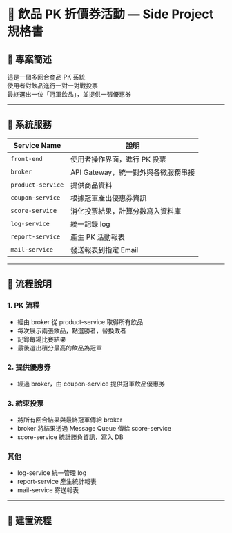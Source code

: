 # 🧋 飲品 PK 折價券活動 — Side Project 規格書

## 🧠 專案簡述

這是一個多回合商品 PK 系統\
使用者對飲品進行一對一對戰投票\
最終選出一位「冠軍飲品」，並提供一張優惠券

---

## 🧱 系統服務
| Service Name     | 說明                                  |
|------------------|---------------------------------------|
| `front-end`      | 使用者操作界面，進行 PK 投票              |
| `broker`         | API Gateway，統一對外與各微服務串接       |
| `product-service`| 提供商品資料                            |
| `coupon-service` | 根據冠軍產出優惠券資訊                   |
| `score-service`  | 消化投票結果，計算分數寫入資料庫           |
| `log-service`    | 統一記錄 log                           |
| `report-service` | 產生 PK 活動報表                        |
| `mail-service`   | 發送報表到指定 Email                    |
---

## 🧾 流程說明

### 1. PK 流程
- 經由 broker 從 product-service 取得所有飲品
- 每次展示兩張飲品，點選勝者，替換敗者
- 記錄每場比賽結果
- 最後選出積分最高的飲品為冠軍

### 2. 提供優惠券
- 經過 broker，由 coupon-service 提供冠軍飲品優惠券

### 3. 結束投票
- 將所有回合結果與最終冠軍傳給 broker
- broker 將結果透過 Message Queue 傳給 score-service
- score-service 統計勝負資訊，寫入 DB

### 其他
- log-service 統一管理 log
- report-service 產生統計報表
- mail-service 寄送報表


---

## 🧱 建置流程